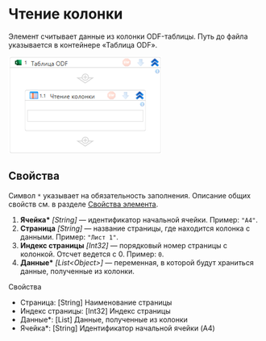 # Чтение колонки

Элемент считывает данные из колонки ODF-таблицы. Путь до файла указывается в контейнере «Таблица ODF».

![Элемент «Чтение колонки»](<../../../../.gitbook/assets1/windows_items/odf-read-column.png>)


## Свойства

Символ `*` указывает на обязательность заполнения. Описание общих свойств см. в разделе [Свойства элемента](https://docs.primo-rpa.ru/primo-rpa/primo-studio/process/elements#svoistva-elementa).

1. **Ячейка\*** *[String]* — идентификатор начальной ячейки. Пример: `"A4"`.
1. **Страница** *[String]* — название страницы, где находится колонка с данными. Пример: `"Лист 1"`.
1. **Индекс страницы** *[Int32]* — порядковый номер страницы с колонкой. Отсчет ведется с 0. Пример: `0`.
1. **Данные\*** *[List\<Object\>]* — переменная, в которой будут храниться данные, полученные из колонки.


Свойства
  - Страница: [String] Наименование страницы
  - Индекс страницы: [Int32] Индекс страницы
  - Данные*: [List<Object>] Данные, полученные из колонки
  - Ячейка*: [String] Идентификатор начальной ячейки (A4)
